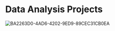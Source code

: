 # Data Analysis Projects


![BA2263D0-4AD6-4202-9ED9-89CEC31CB0EA](https://github.com/JorgeJaramilo060892/Data-Analyst/assets/135174059/c7571a06-e7d4-4db1-af11-b6ee1cf728aa)

